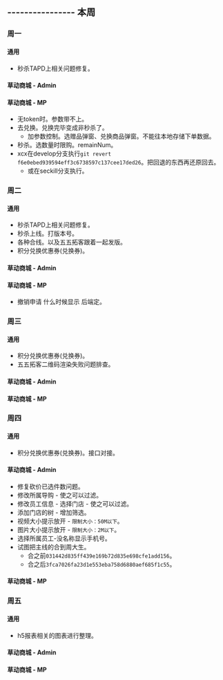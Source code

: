 ## ---------------- 本周

### 周一
#### 通用
* 秒杀TAPD上相关问题修复。
#### 草动商城 - Admin
#### 草动商城 - MP
* 无token时。参数带不上。
* 去兑换。兑换完毕变成非秒杀了。
  - 加参数控制。选赠品弹窗、兑换商品弹窗。不能往本地存储下单数据。
* 秒杀。选数量时限购。remainNum。
* xcx在develop分支执行`git revert f6e0ebed939594eff3c6738597c137cee17ded26`。把回退的东西再还原回去。
  - 或在seckill分支执行。

### 周二
#### 通用
* 秒杀TAPD上相关问题修复。
* 秒杀上线。打版本号。
* 各种合线。以及五五拓客跟着一起发版。
* 积分兑换优惠券(兑换券)。
#### 草动商城 - Admin
#### 草动商城 - MP
* 撤销申请 什么时候显示 后端定。

### 周三
#### 通用
* 积分兑换优惠券(兑换券)。
* 五五拓客二维码渲染失败问题排查。
#### 草动商城 - Admin
#### 草动商城 - MP

### 周四
#### 通用
* 积分兑换优惠券(兑换券)。接口对接。
#### 草动商城 - Admin
* 修复砍价已选件数问题。
* 修改所属导购 - 使之可以过滤。
* 修改员工信息 - 选择门店 - 使之可以过滤。
* 添加门店的树 - 增加筛选。
* 视频大小提示放开 - `限制大小：50M以下`。
* 图片大小提示放开 - `限制大小：2M以下`。
* 选择所属员工-没名称显示手机号。
* 试图把主线的合到周大生。
  - 合之前`031442d835ff439e169b72d835e698cfe1add156`。
  - 合之后`3fca7026fa23d1e553eba758d6880aef685f1c55`。
#### 草动商城 - MP

### 周五
#### 通用
* h5报表相关的图表进行整理。
#### 草动商城 - Admin
#### 草动商城 - MP
